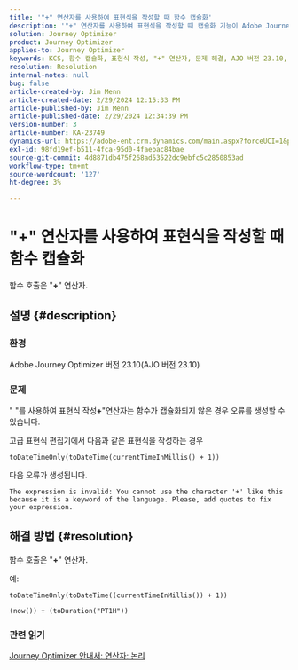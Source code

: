 ```yaml
---
title: '"+" 연산자를 사용하여 표현식을 작성할 때 함수 캡슐화'
description: '"+" 연산자를 사용하여 표현식을 작성할 때 캡슐화 기능이 Adobe Journey Optimizer 버전 23.10에서 오류를 방지하는 방법에 대해 알아봅니다.'
solution: Journey Optimizer
product: Journey Optimizer
applies-to: Journey Optimizer
keywords: KCS, 함수 캡슐화, 표현식 작성, "+" 연산자, 문제 해결, AJO 버전 23.10, Adobe Journey Optimizer 버전 23.10
resolution: Resolution
internal-notes: null
bug: false
article-created-by: Jim Menn
article-created-date: 2/29/2024 12:15:33 PM
article-published-by: Jim Menn
article-published-date: 2/29/2024 12:34:39 PM
version-number: 3
article-number: KA-23749
dynamics-url: https://adobe-ent.crm.dynamics.com/main.aspx?forceUCI=1&pagetype=entityrecord&etn=knowledgearticle&id=064c0037-fcd6-ee11-9079-6045bd006268
exl-id: 98fd19ef-b511-4fca-95d0-4faebac84bae
source-git-commit: 4d8871db475f268ad53522dc9ebfc5c2850853ad
workflow-type: tm+mt
source-wordcount: '127'
ht-degree: 3%

---
```


# &quot;+&quot; 연산자를 사용하여 표현식을 작성할 때 함수 캡슐화


함수 호출은 &quot;<b>+</b>&quot; 연산자.

## 설명 {#description}


### 환경

Adobe Journey Optimizer 버전 23.10(AJO 버전 23.10)

### 문제

&quot; &quot;를 사용하여 표현식 작성<b>+</b>&quot;연산자는 함수가 캡슐화되지 않은 경우 오류를 생성할 수 있습니다.

고급 표현식 편집기에서 다음과 같은 표현식을 작성하는 경우


```
toDateTimeOnly(toDateTime(currentTimeInMillis() + 1))
```


다음 오류가 생성됩니다.


```
The expression is invalid: You cannot use the character '+' like this because it is a keyword of the language. Please, add quotes to fix your expression.
```



## 해결 방법 {#resolution}


함수 호출은 &quot;<b>+</b>&quot; 연산자.

예:


```
toDateTimeOnly(toDateTime((currentTimeInMillis()) + 1))
```



```
(now()) + (toDuration("PT1H"))
```


### 관련 읽기

[Journey Optimizer 안내서: 연산자: 논리](https://experienceleague.adobe.com/docs/journey-optimizer/using/orchestrate-journeys/building-advanced-conditions-journeys/syntax/operators.html#%2B-2)
